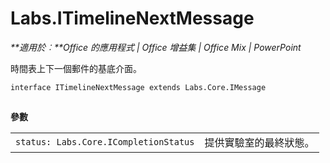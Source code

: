 
# <a name="labs.itimelinenextmessage"></a>Labs.ITimelineNextMessage

 _**適用於︰**Office 的應用程式 | Office 增益集 | Office Mix | PowerPoint_

時間表上下一個郵件的基底介面。

```
interface ITimelineNextMessage extends Labs.Core.IMessage
```


## 

 **參數**


|||
|:-----|:-----|
| `status: Labs.Core.ICompletionStatus`|提供實驗室的最終狀態。|
